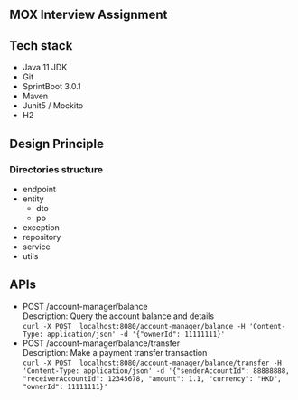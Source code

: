 ## MOX Interview Assignment

## Tech stack
- Java 11 JDK
- Git
- SprintBoot 3.0.1
- Maven
- Junit5 / Mockito
- H2

## Design Principle
### Directories structure
- endpoint
- entity
  - dto
  - po
- exception
- repository
- service
- utils

## APIs
- POST /account-manager/balance<br />
Description: Query the account balance and details<br />
``` curl -X POST  localhost:8080/account-manager/balance -H 'Content-Type: application/json' -d '{"ownerId": 11111111}' ```
- POST /account-manager/balance/transfer<br />
Description: Make a payment transfer transaction<br />
``` curl -X POST  localhost:8080/account-manager/balance/transfer -H 'Content-Type: application/json' -d '{"senderAccountId": 88888888, "receiverAccountId": 12345678, "amount": 1.1, "currency": "HKD", "ownerId": 11111111}' ```
